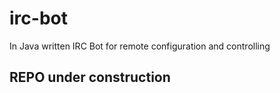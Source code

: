 # irc-bot
In Java written IRC Bot for remote configuration and controlling
## REPO under construction